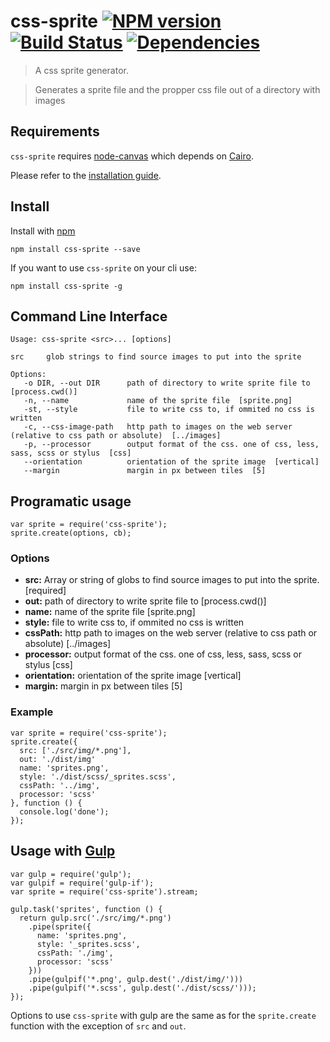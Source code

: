 # css-sprite [![NPM version](https://badge.fury.io/js/css-sprite.png)](http://badge.fury.io/js/css-sprite) [![Build Status](https://travis-ci.org/aslansky/css-sprite.png?branch=master)](https://travis-ci.org/aslansky/css-sprite) [![Dependencies](https://david-dm.org/aslansky/css-sprite.png)](https://david-dm.org/aslansky/css-sprite)

> A css sprite generator.

> Generates a sprite file and the propper css file out of a directory with images

## Requirements

`css-sprite` requires [node-canvas](https://github.com/learnboost/node-canvas) which depends on [Cairo](http://cairographics.org/).

Please refer to the [installation guide](https://github.com/learnboost/node-canvas/wiki).

## Install

Install with [npm](https://npmjs.org/package/css-sprite)

```
npm install css-sprite --save
```

If you want to use `css-sprite` on your cli use:

```
npm install css-sprite -g
```

## Command Line Interface

```
Usage: css-sprite <src>... [options]

src     glob strings to find source images to put into the sprite

Options:
   -o DIR, --out DIR      path of directory to write sprite file to  [process.cwd()]
   -n, --name             name of the sprite file  [sprite.png]
   -st, --style           file to write css to, if ommited no css is written
   -c, --css-image-path   http path to images on the web server (relative to css path or absolute)  [../images]
   -p, --processor        output format of the css. one of css, less, sass, scss or stylus  [css]
   --orientation          orientation of the sprite image  [vertical]
   --margin               margin in px between tiles  [5]
```

## Programatic usage
```
var sprite = require('css-sprite');
sprite.create(options, cb);
```

### Options
* **src:** Array or string of globs to find source images to put into the sprite.  [required]
* **out:** path of directory to write sprite file to  [process.cwd()]
* **name:** name of the sprite file  [sprite.png]
* **style:** file to write css to, if ommited no css is written
* **cssPath:** http path to images on the web server (relative to css path or absolute)  [../images]
* **processor:** output format of the css. one of css, less, sass, scss or stylus  [css]
* **orientation:** orientation of the sprite image  [vertical]
* **margin:** margin in px between tiles  [5]

### Example
```
var sprite = require('css-sprite');
sprite.create({
  src: ['./src/img/*.png'],
  out: './dist/img'
  name: 'sprites.png',
  style: './dist/scss/_sprites.scss',
  cssPath: '../img',
  processor: 'scss'
}, function () {
  console.log('done');
});
```

## Usage with [Gulp](http://gulpjs.com)
```
var gulp = require('gulp');
var gulpif = require('gulp-if');
var sprite = require('css-sprite').stream;

gulp.task('sprites', function () {
  return gulp.src('./src/img/*.png')
    .pipe(sprite({
      name: 'sprites.png',
      style: '_sprites.scss',
      cssPath: './img',
      processor: 'scss'
    }))
    .pipe(gulpif('*.png', gulp.dest('./dist/img/')))
    .pipe(gulpif('*.scss', gulp.dest('./dist/scss/')));
});
```

Options to use `css-sprite` with gulp are the same as for the `sprite.create` function with the exception of `src` and `out`.
